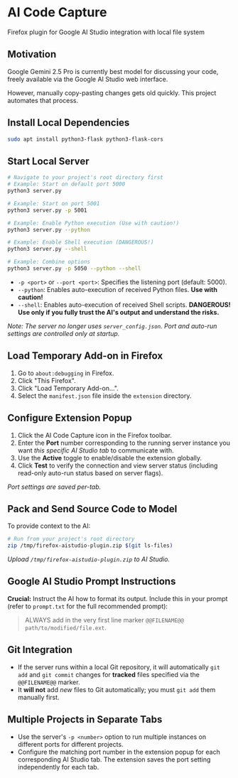 # AI Code Capture

Firefox plugin for Google AI Studio integration with local file system

## Motivation

Google Gemini 2.5 Pro is currently best model for discussing your code, freely available via the Google AI Studio web interface.

However, manually copy-pasting changes gets old quickly. This project automates that process.

## Install Local Dependencies

```bash
sudo apt install python3-flask python3-flask-cors
```

## Start Local Server

```bash
# Navigate to your project's root directory first
# Example: Start on default port 5000
python3 server.py

# Example: Start on port 5001
python3 server.py -p 5001

# Example: Enable Python execution (Use with caution!)
python3 server.py --python

# Example: Enable Shell execution (DANGEROUS!)
python3 server.py --shell

# Example: Combine options
python3 server.py -p 5050 --python --shell
```
*   `-p <port>` or `--port <port>`: Specifies the listening port (default: 5000).
*   `--python`: Enables auto-execution of received Python files. **Use with caution!**
*   `--shell`: Enables auto-execution of received Shell scripts. **DANGEROUS! Use only if you fully trust the AI's output and understand the risks.**

*Note: The server no longer uses `server_config.json`. Port and auto-run settings are controlled only at startup.*

## Load Temporary Add-on in Firefox

1.  Go to `about:debugging` in Firefox.
2.  Click "This Firefox".
3.  Click "Load Temporary Add-on...".
4.  Select the `manifest.json` file inside the `extension` directory.

## Configure Extension Popup

1.  Click the AI Code Capture icon in the Firefox toolbar.
2.  Enter the **Port** number corresponding to the running server instance you want *this specific AI Studio tab* to communicate with.
3.  Use the **Active** toggle to enable/disable the extension globally.
4.  Click **Test** to verify the connection and view server status (including read-only auto-run status based on server flags).

*Port settings are saved per-tab.*

## Pack and Send Source Code to Model

To provide context to the AI:

```bash
# Run from your project's root directory
zip /tmp/firefox-aistudio-plugin.zip $(git ls-files)
```

*Upload `/tmp/firefox-aistudio-plugin.zip` to AI Studio.*

## Google AI Studio Prompt Instructions

**Crucial:** Instruct the AI how to format its output. Include this in your prompt (refer to `prompt.txt` for the full recommended prompt):

> ALWAYS add in the very first line marker `@@FILENAME@@ path/to/modified/file.ext`.

## Git Integration

*   If the server runs within a local Git repository, it will automatically `git add` and `git commit` changes for **tracked** files specified via the `@@FILENAME@@` marker.
*   It **will not** add *new* files to Git automatically; you must `git add` them manually first.

## Multiple Projects in Separate Tabs

*   Use the server's `-p <number>` option to run multiple instances on different ports for different projects.
*   Configure the matching port number in the extension popup for each corresponding AI Studio tab. The extension saves the port setting independently for each tab.
